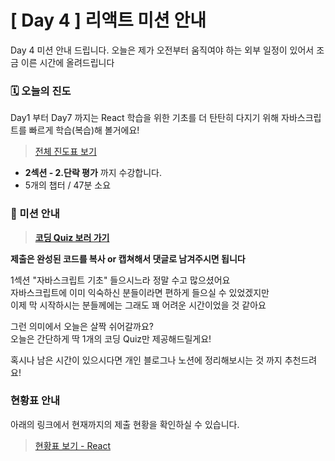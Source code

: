 # [ Day 4 ] 리액트 미션 안내

Day 4 미션 안내 드립니다.
오늘은 제가 오전부터 움직여야 하는 외부 일정이 있어서 조금 이른 시간에 올려드립니다

### 🗓️ 오늘의 진도

Day1 부터 Day7 까지는 React 학습을 위한 기초를 더 탄탄히 다지기 위해 자바스크립트를 빠르게 학습(복습)해 볼거에요!

> [전체 진도표 보기](https://www.notion.so/winterlood/2573dd24c0484500b807d595cc19a2cd)

- **2섹션 - 2.단락 평가** 까지 수강합니다.
- 5개의 챕터 / 47분 소요

### 🎯 미션 안내

> **[코딩 Quiz 보러 가기](https://github.com/winterlood/onebite-react-challenge/blob/main/missions/day04/coding-quiz)**

**제출은 완성된 코드를 복사 or 캡쳐해서 댓글로 남겨주시면 됩니다**

1섹션 "자바스크립트 기초" 들으시느라 정말 수고 많으셨어요  
자바스크립트에 이미 익숙하신 분들이라면 편하게 들으실 수 있었겠지만  
이제 막 시작하시는 분들께에는 그래도 꽤 어려운 시간이었을 것 같아요

그런 의미에서 오늘은 살짝 쉬어갈까요?  
오늘은 간단하게 딱 1개의 코딩 Quiz만 제공해드릴게요!

혹시나 남은 시간이 있으시다면 개인 블로그나 노션에 정리해보시는 것 까지 추천드려요!

### 현황표 안내

아래의 링크에서 현재까지의 제출 현황을 확인하실 수 있습니다.

> [현황표 보기 - React](https://docs.google.com/spreadsheets/d/1XgbHI-N3HAVk_SrsFu6MZyKoXiSqf5SqHiZtHBHwfCc/edit#gid=0)
